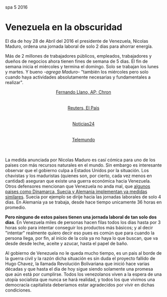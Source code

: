 <permalink>spa</permalink>
<month>5</month>
<year>2016</year>

# Venezuela en la obscuridad

El dia de hoy 28 de Abril del 2016 el presidente de Venezuela, Nicolas Maduro, ordena una jornada laboral de solo 2 dias para ahorrar energía. 

Más de 2 millones de trabajadores públicos, empleados, trabajadores y dueños de negocios ahora tienen fines de semana de 5 dias. El fin de semana inicia el miércoles y termina el domingo. Solo se trabajan los lunes y martes. Y bueno *-agrega Maduro-* "también los miércoles pero solo cuando haya actividades absolutamente necesarias y fundamentales a realizar".

<img alt="" src="/articles/venezuela-en-la-obscuridad/images/venezuela-1.png" style="max-width: 80%;">
<center><a href="http://www.chron.com/news/world/article/Venezuela-orders-2-day-work-week-to-stave-off-7377344.php">Fernando Llano, AP; Chron</a></center>

<br/>
<br/>

<img alt="" src="/articles/venezuela-en-la-obscuridad/images/venezuela-4.png" style="max-width: 80%;">
<center><a href="http://www.elpais.com.uy/mundo/saqueos-protestas-cortes-luz-venezuela.html">Reuters, El Pais</a></center>

<br/>
<br/>

<img alt="" src="/articles/venezuela-en-la-obscuridad/images/venezuela-2.png" style="max-width: 80%;">
<center><a href="http://www.noticias24.com/venezuela/noticia/193169/ocumare-de-la-costa-tiene-mas-de-2-dias-sin-luz-por-falla-en-su-circuito-electrico/">Noticias24</a></center>

<br/>
<br/>

<img alt="" src="/articles/venezuela-en-la-obscuridad/images/venezuela-3.png" style="max-width: 80%;">
<center><a href="https://www.telemundo.com/noticias/2016/04/27/fotos-venezuela-vive-en-la-oscuridad-tras-la-crisis-energetica">Telemundo</a></center>

<br/>
<br/>

La medida anunciada por Nicolas Maduro es casí cómica para uno de los paises con más recursos naturales en el mundo. Sin embargo es interesante observar que el gobierno culpa a Estados Unidos por la situación. Los chavistas y los maduristas (quienes son, por cierto, cada vez menos en cantidad) aseguran que existe una guerra económica hacia Venezuela. Otros defensores mencionan que Venezuela no anda mal, que [algunos paises como Dinamarca, Suecia y Alemania implementan ya medidas similares](http://money.cnn.com/gallery/news/economy/2013/07/10/worlds-shortest-work-weeks/). Suecia por ejemplo se dirije hacia las jornadas laborales de solo 4 dias. En Alemania ya se trabaja, desde hace tiempo unicamente 36 horas en promedio. 

**Pero ninguno de estos paises tienen una jornada laboral de tan solo dos dias**. En Venezuela miles de personas hacen filas todos los dias hasta por 3 horas solo para intentar conseguir los productos más básicos; y al decir "intentar" realmente quiero decir eso pues es común que para cuando la persona llega, por fin, al inicio de la cola ya no haya lo que buscan, que va desde desde leche, aceite y azucar, hasta el papel de baño.

Al gobierno de Venezuela no le queda mucho tiempo, es un pais al borde de la guerra civil y la razón dicha situación es sin duda el proyecto fallido de Hugo Chavez, la llamada Revolución Bolivariana que inició hace varias décadas y que hasta el dia de hoy sigue siendo solamente una promesa que aún está por cumplirse. Todos los venezolanos viven a la espera de una utopía socialista que nunca se hará realidad, y todos los que vivimos una democracía capitalista deberiamos estar agradecidos por vivir en dichas condiciones.